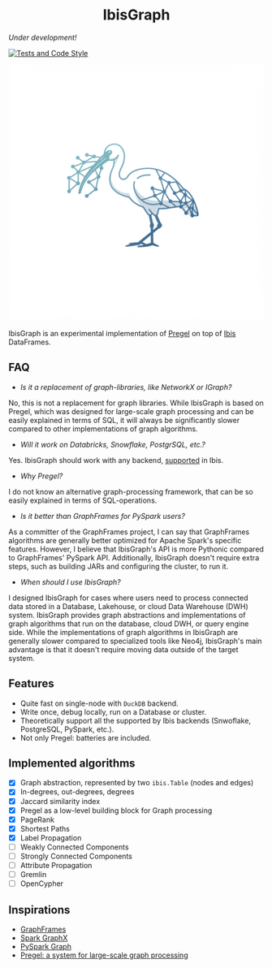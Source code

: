 <h1 style="text-align: center"><b>IbisGraph</b></h1>

*Under development!*

[![Tests and Code Style](https://github.com/SemyonSinchenko/ibisgraph/actions/workflows/python-ci.yml/badge.svg)](https://github.com/SemyonSinchenko/ibisgraph/actions/workflows/python-ci.yml)

<p align="center">
  <img src="https://github.com/SemyonSinchenko/ibisgraph/blob/initial-development/static/logo.png?raw=true" alt="IbisGraph logo" width="600px"/>
</p>

IbisGraph is an experimental implementation of [Pregel](https://research.google/pubs/pregel-a-system-for-large-scale-graph-processing/) on top of [Ibis](https://ibis-project.org/) DataFrames.

## FAQ

- *Is it a replacement of graph-libraries, like NetworkX or IGraph?*

No, this is not a replacement for graph libraries. While IbisGraph is based on Pregel, which was designed for large-scale graph processing and can be easily explained in terms of SQL, it will always be significantly slower compared to other implementations of graph algorithms.

- *Will it work on Databricks, Snowflake, PostgrSQL, etc.?*

Yes. IbisGraph should work with any backend, [supported](https://ibis-project.org/backends/support/matrix) in Ibis.

- *Why Pregel?*

I do not know an alternative graph-processing framework, that can be so easily explained in terms of SQL-operations.

- *Is it better than GraphFrames for PySpark users?*

As a committer of the GraphFrames project, I can say that GraphFrames algorithms are generally better optimized for Apache Spark's specific features. However, I believe that IbisGraph's API is more Pythonic compared to GraphFrames' PySpark API. Additionally, IbisGraph doesn't require extra steps, such as building JARs and configuring the cluster, to run it.

- *When should I use IbisGraph?*

I designed IbisGraph for cases where users need to process connected data stored in a Database, Lakehouse, or cloud Data Warehouse (DWH) system. IbisGraph provides graph abstractions and implementations of graph algorithms that run on the database, cloud DWH, or query engine side. While the implementations of graph algorithms in IbisGraph are generally slower compared to specialized tools like Neo4j, IbisGraph's main advantage is that it doesn't require moving data outside of the target system.

## Features

- Quite fast on single-node with `DuckDB` backend.
- Write once, debug locally, run on a Database or cluster.
- Theoretically support all the supported by Ibis backends (Snwoflake, PostgreSQL, PySpark, etc.).
- Not only Pregel: batteries are included.

## Implemented algorithms

- [x] Graph abstraction, represented by two `ibis.Table` (nodes and edges)
- [x] In-degrees, out-degrees, degrees
- [x] Jaccard similarity index
- [x] Pregel as a low-level building block for Graph processing
- [x] PageRank
- [x] Shortest Paths
- [x] Label Propagation
- [ ] Weakly Connected Components
- [ ] Strongly Connected Components
- [ ] Attribute Propagation
- [ ] Gremlin
- [ ] OpenCypher

## Inspirations

- [GraphFrames](https://github.com/graphframes/graphframes)
- [Spark GraphX](https://spark.apache.org/graphx/)
- [PySpark Graph](https://github.com/aktungmak/pyspark-graph)
- [Pregel: a system for large-scale graph processing](https://research.google/pubs/pregel-a-system-for-large-scale-graph-processing/)
